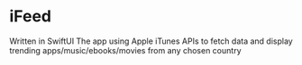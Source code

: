 # iFeed
Written in SwiftUI 
The app using Apple iTunes APIs to fetch data and display trending apps/music/ebooks/movies from any chosen country
